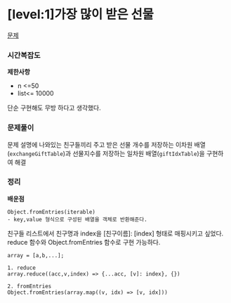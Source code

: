 # [level:1]가장 많이 받은 선물

[문제](https://school.programmers.co.kr/learn/courses/30/lessons/258712)

### 시간복잡도

**제한사항**

- n <=50
- list<= 10000

단순 구현해도 무방 하다고 생각했다.

### 문제풀이

문제 설명에 나와있는 친구들끼리 주고 받은 선물 개수를 저장하는 이차원 배열(`exchangeGiftTable`)과 선물지수를 저장하는 일차원 배열(`giftIdxTable`)을 구현하여 해결

### 정리

**배운점**

```
Object.fromEntries(iterable)
- key,value 형식으로 구성된 배열을 객체로 반환해준다.
```

친구들 리스트에서 친구명과 index을 [친구이름]: [index] 형태로 매핑시키고 싶었다. reduce 함수와 Object.fromEntries 함수로 구현 가능하다.

```
array = [a,b,...];

1. reduce
array.reduce((acc,v,index) => {...acc, [v]: index}, {})

2. fromEntries
Object.fromEntries(array.map((v, idx) => [v, idx]))
```
